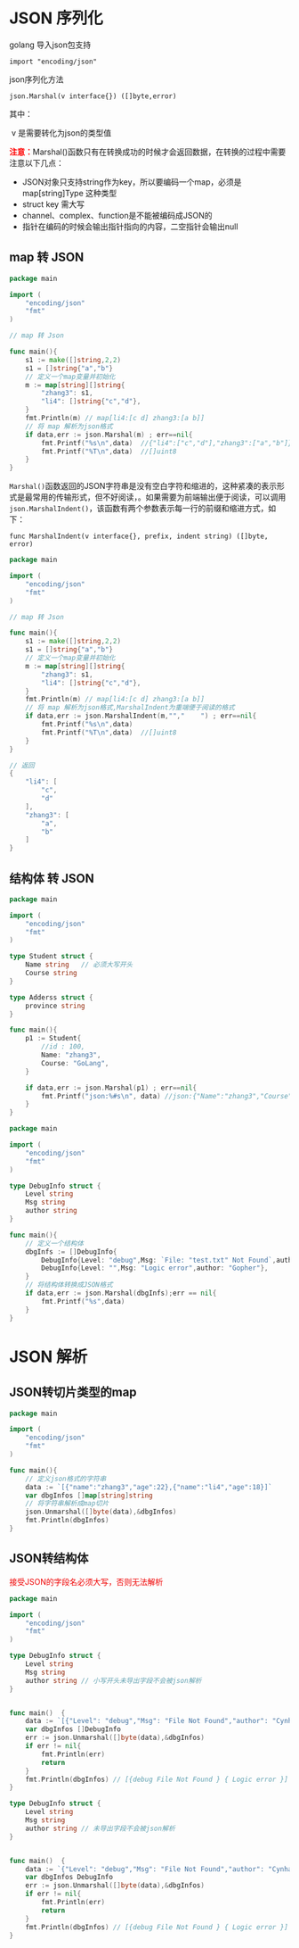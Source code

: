 # JSON 序列化

golang 导入json包支持

`import "encoding/json"`

json序列化方法

`json.Marshal(v interface{}) ([]byte,error)`

其中：

​	v 是需要转化为json的类型值

<font color=FF0000>**注意：**</font>Marshal()函数只有在转换成功的时候才会返回数据，在转换的过程中需要注意以下几点：

* JSON对象只支持string作为key，所以要编码一个map，必须是map[string]Type 这种类型
* struct key 需大写
* channel、complex、function是不能被编码成JSON的
* 指针在编码的时候会输出指针指向的内容，二空指针会输出null

## map 转 JSON

```go
package main

import (
	"encoding/json"
	"fmt"
)

// map 转 Json

func main(){
	s1 := make([]string,2,2)
	s1 = []string{"a","b"}
	// 定义一个map变量并初始化
	m := map[string][]string{
		"zhang3": s1,
		"li4": []string{"c","d"},
	}
	fmt.Println(m) // map[li4:[c d] zhang3:[a b]]
	// 将 map 解析为json格式
	if data,err := json.Marshal(m) ; err==nil{
		fmt.Printf("%s\n",data)  //{"li4":["c","d"],"zhang3":["a","b"]}
		fmt.Printf("%T\n",data)  //[]uint8
	}
}
```

`Marshal()`函数返回的JSON字符串是没有空白字符和缩进的，这种紧凑的表示形式是最常用的传输形式，但不好阅读，。如果需要为前端输出便于阅读，可以调用`json.MarshalIndent()`，该函数有两个参数表示每一行的前缀和缩进方式，如下：

`func MarshalIndent(v interface{}, prefix, indent string) ([]byte, error)`

```go
package main

import (
	"encoding/json"
	"fmt"
)

// map 转 Json

func main(){
	s1 := make([]string,2,2)
	s1 = []string{"a","b"}
	// 定义一个map变量并初始化
	m := map[string][]string{
		"zhang3": s1,
		"li4": []string{"c","d"},
	}
	fmt.Println(m) // map[li4:[c d] zhang3:[a b]]
	// 将 map 解析为json格式,MarshalIndent为重端便于阅读的格式
	if data,err := json.MarshalIndent(m,"","    ") ; err==nil{
		fmt.Printf("%s\n",data)
		fmt.Printf("%T\n",data)  //[]uint8
	}
}

// 返回
{
    "li4": [
        "c",
        "d"
    ],
    "zhang3": [
        "a",
        "b"
    ]
}
```



## 结构体 转 JSON

```go
package main

import (
	"encoding/json"
	"fmt"
)

type Student struct {
	Name string   // 必须大写开头
	Course string
}

type Adderss struct {
	province string
}

func main(){
	p1 := Student{
		//id : 100,
		Name: "zhang3",
		Course: "GoLang",
	}

	if data,err := json.Marshal(p1) ; err==nil{
		fmt.Printf("json:%#s\n", data) //json:{"Name":"zhang3","Course":"GoLang"}
	}
}

```



```go
package main

import (
	"encoding/json"
	"fmt"
)

type DebugInfo struct {
	Level string
	Msg string
	author string
}

func main(){
	// 定义一个结构体
	dbgInfs := []DebugInfo{
		DebugInfo{Level: "debug",Msg: `File: "test.txt" Not Found`,author: "Cynhard"},
		DebugInfo{Level: "",Msg: "Logic error",author: "Gopher"},
	}
	// 将结构体转换成JSON格式
	if data,err := json.Marshal(dbgInfs);err == nil{
		fmt.Printf("%s",data)
	}
}
```



# JSON 解析

## JSON转切片类型的map

```go
package main

import (
	"encoding/json"
	"fmt"
)

func main(){
	// 定义json格式的字符串
	data := `[{"name":"zhang3","age":22},{"name":"li4","age":18}]`
	var dbgInfos []map[string]string
	// 将字符串解析成map切片
	json.Unmarshal([]byte(data),&dbgInfos)
	fmt.Println(dbgInfos)
}
```



## JSON转结构体

<font color=F0000>接受JSON的字段名必须大写，否则无法解析</font>

```go
package main

import (
	"encoding/json"
	"fmt"
)

type DebugInfo struct {
	Level string
	Msg string
	author string // 小写开头未导出字段不会被json解析
}


func main()  {
	data := `[{"Level": "debug","Msg": "File Not Found","author": "Cynhard"},{"Level": "","Msg": "Logic error","author": "Gopher"}]`
	var dbgInfos []DebugInfo
	err := json.Unmarshal([]byte(data),&dbgInfos)
	if err != nil{
		fmt.Println(err)
		return
	}
	fmt.Println(dbgInfos) // [{debug File Not Found } { Logic error }]
}
```



```go
type DebugInfo struct {
	Level string
	Msg string
	author string // 未导出字段不会被json解析
}


func main()  {
	data := `{"Level": "debug","Msg": "File Not Found","author": "Cynhard"}`
	var dbgInfos DebugInfo
	err := json.Unmarshal([]byte(data),&dbgInfos)
	if err != nil{
		fmt.Println(err)
		return
	}
	fmt.Println(dbgInfos) // [{debug File Not Found } { Logic error }]
}
```





















